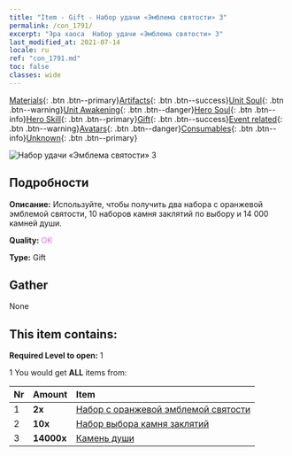 ```yaml
---
title: "Item - Gift - Набор удачи «Эмблема святости» 3"
permalink: /con_1791/
excerpt: "Эра хаоса  Набор удачи «Эмблема святости» 3"
last_modified_at: 2021-07-14
locale: ru
ref: "con_1791.md"
toc: false
classes: wide
---
```

 [Materials](/ItemsRU/){: .btn .btn--primary}[Artifacts](/ItemsRU/Artifacts/){: .btn .btn--success}[Unit Soul](/ItemsRU/UnitSoul/){: .btn .btn--warning}[Unit Awakening](/ItemsRU/UnitAwakening/){: .btn .btn--danger}[Hero Soul](/ItemsRU/HeroSoul/){: .btn .btn--info}[Hero Skill](/ItemsRU/HeroSkill/){: .btn .btn--primary}[Gift](/ItemsRU/Gift/){: .btn .btn--success}[Event related](/ItemsRU/Events/){: .btn .btn--warning}[Avatars](/ItemsRU/Avatars/){: .btn .btn--danger}[Consumables](/ItemsRU/Consumables/){: .btn .btn--info}[Unknown](/ItemsRU/Unknown/){: .btn .btn--primary}

 ![Набор удачи «Эмблема святости» 3](/images/t/i_907411.png)

## Подробности
 **Описание:** Используйте, чтобы получить два набора с оранжевой эмблемой святости, 10 наборов камня заклятий по выбору и 14 000 камней души.

 **Quality:** <span style="color: #DA70D6">OK</span>

 **Type:** Gift

## Gather

  None

## This item contains:

 **Required Level to open:** 1

 1 You would get **ALL** items  from:

  | Nr | Amount |     Item    |
  |:---|:-------|:------------|
  | 1 |  **2x** | [Набор с оранжевой эмблемой святости](/ItemsRU/con_1794/) |  | 
  | 2 |  **10x** | [Набор выбора камня заклятий](/ItemsRU/con_1480/) |  | 
  | 3 |  **14000x** | [Камень души ](/ItemsRU/con_923/) |  | 

